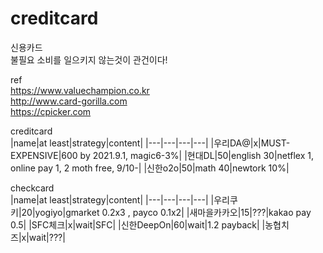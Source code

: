 # creditcard

신용카드  
불필요 소비를 일으키지 않는것이 관건이다!  

ref  
https://www.valuechampion.co.kr  
http://www.card-gorilla.com  
https://cpicker.com  

  
creditcard  
|name|at least|strategy|content|
|---|---|---|---|
|우리DA@|x|MUST-EXPENSIVE|600 by 2021.9.1, magic6-3%|
|현대DL|50|english 30|netflex 1, online pay 1, 2 moth free, 9/10-|
|신한o2o|50|math 40|newtork 10%|


checkcard  
|name|at least|strategy|content|
|---|---|---|---|
|우리쿠키|20|yogiyo|gmarket 0.2x3 , payco 0.1x2|
|새마을카카오|15|???|kakao pay 0.5|
|SFC체크|x|wait|SFC|
|신한DeepOn|60|wait|1.2 payback|
|농협치즈|x|wait|???|
